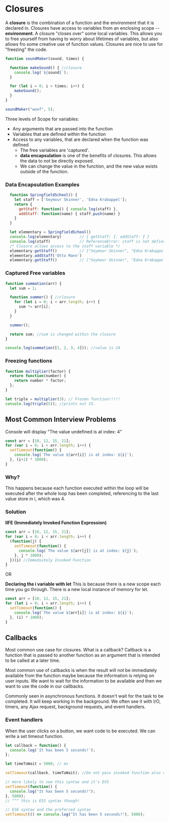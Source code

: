 # Closures

A __closure__ is the combination of a function and the environment that it is declared in.  Closures have access to variables from an enclosing scope --__environment__. A closure "closes over" some local variables. This allows you to free yourself from having to worry about lifetimes of variables, but also allows fro some creative use of function values. Closures are nice to use for "freezing" the code.

``` JavaScript
function soundMaker(sound, times) {

  function makeSound() { //closure
    console.log(`${sound}`);
  }

  for (let i = 0; i < times; i++) {
    makeSound();
  }
}

soundMaker("woof", 5);
```
Three levels of Scope for variables:
* Any arguments that are passed into the function
* Variables that are defined within the function
* Access to any variables, that are declared when the function was defined
  * The free variables are 'captured'.
  * __data encapsulation__ is one of the benefits of closures. This allows the data to not be directly exposed.
  * We can change the value in the function, and the new value exists outside of the function.

### Data Encapsulation Examples
``` JavaScript
  function SpringfieldSchool() {
    let staff = ['Seymour Skinner', 'Edna Krabappel'];
    return {
      getStaff: function() { console.log(staff) },
      addStaff: function(name) { staff.push(name) }
    }
  }

  let elementary = SpringfieldSchool()
  console.log(elementary)        // { getStaff: ƒ, addStaff: ƒ }
  console.log(staff)             // ReferenceError: staff is not defined
  /* Closure allows access to the staff variable */
  elementary.getStaff()          // ["Seymour Skinner", "Edna Krabappel"]
  elementary.addStaff('Otto Mann')
  elementary.getStaff()          // ["Seymour Skinner", "Edna Krabappel", "Otto Mann"]
```

### Captured Free variables
``` JavaScript
function summation(arr) {
  let sum = 1;

  function summer() { //closure
    for (let i = 0; i < arr.length; i++) {
      sum *= arr[i];
    }
  }

  summer();

  return sum; //sum is changed within the closure
}

console.log(summation([1, 2, 3, 4])); //value is 24
```
### Freezing functions
``` JavaScript
function multiplier(factor) {
  return function(number) {
    return number * factor;
  };
}

let triple = multiplier(3); // Frozen function!!!!!
console.log(triple(5)); //prints out 15.
```

## Most Common Interview Problems

Console will display "The value undefined is at index: 4"
``` JavaScript
const arr = [10, 12, 15, 21];
for (var i = 0; i < arr.length; i++) {
  setTimeout(function() {
    console.log(`The value ${arr[i]} is at index: ${i}`);
  }, (i+1) * 1000);
}
```

### Why?
This happens because each function executed within the loop will be executed after the whole loop has been completed, referencing to the last value store in i, which was 4.

### Solution

__IIFE (Immediately Invoked Function Expression)__
``` JavaScript
const arr = [10, 12, 15, 21];
for (var i = 0; i < arr.length; i++) {
  (function(j) {
    setTimeout(function() {
      console.log(`The value ${arr[j]} is at index: ${j}`);
    }, j * 1000);
  })(i) //Immediately Invoked Function
}
```

OR

__Declaring the i variable with let__
This is because there is a new scope each time you go through. There is a new local instance of memory for let.
``` JavaScript
const arr = [10, 12, 15, 21];
for (let i = 0; i < arr.length; i++) {
  setTimeout(function() {
    console.log(`The value ${arr[i]} is at index: ${i}`);
  }, (i) * 1000);
}
```


## Callbacks

Most common use case for closures. What is a callback? Callback is a function that is passed to another function as an argument that is intended to be called at a later time.

Most common use of callbacks is when the result will not be immediately available from the function maybe because the information is relying on user inputs. We want to wait for the information to be available and then we want to use the code in our callbacks.

Commonly seen in asynchronous functions. It doesn't wait for the task to be completed. It will keep working in the background. We often see it with I/O, timers, any Ajax request, background requests, and event handlers.

### Event handlers

When the user clicks on a button, we want code to be executed. We can write a set timeout function.

``` JavaScript
let callback = function() {
  console.log('It has been 5 seconds!');
};

let timeToWait = 5000; // ms

setTimeout(callback, timeToWait); //Do not pass invoked function also callback returns the returned value of the callback

// more likely to see this syntax and it's ES5
setTimeout(function() {
  console.log("It has been 5 seconds!");
}, 5000);
// ^^^ this is ES5 syntax though!

// ES6 syntax and the preferred syntax
setTimeout(() => console.log("It has been 5 seconds!"), 5000);
```
